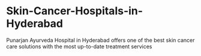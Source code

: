 # Skin-Cancer-Hospitals-in-Hyderabad
 Punarjan Ayurveda Hospital in Hyderabad offers one of the best skin cancer care solutions with the most up-to-date treatment services
